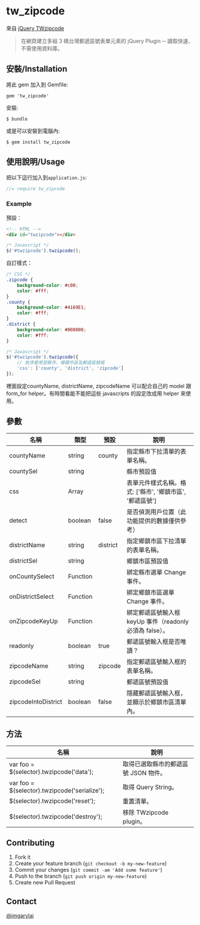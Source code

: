 # tw_zipcode

來自 [jQuery TWzipcode](http://app.essoduke.org/twzipcode/)

> 在網頁建立多組 3 碼台灣郵遞區號表單元素的 jQuery Plugin ─ 讀取快速、不需使用資料庫。

##  安裝/Installation

將此 gem 加入到 Gemfile:

    gem 'tw_zipcode'

安裝:

    $ bundle

或是可以安裝到電腦內:

    $ gem install tw_zipcode

## 使用說明/Usage

把以下這行加入到`application.js`:

``` js
//= require tw_zipcode
```
### Example

預設：

``` html
<!-- HTML -->
<div id="twzipcode"></div>
```

``` js
/* Javascript */
$('#twzipcode').twzipcode();
```

自訂樣式：

``` css
/* CSS */
.zipcode {
    background-color: #c00;
    color: #fff;
}
.county {
    background-color: #4169E1;
    color: #fff;
}
.district {
    background-color: #008000;
    color: #fff;
}
```

``` javascript
/* Javascript */
$('#twzipcode').twzipcode({
    // 依序套用至縣市、鄉鎮市區及郵遞區號框
    'css': ['county', 'district', 'zipcode']
});
```
裡面設定countyName, districtName, zipcodeName 可以配合自己的 model 跟 form_for helper。有時間看能不能把這些 javascripts 的設定改成用 helper 來使用。

## 參數

名稱 | 類型 | 預設 | 說明
--- | --- | --- | ---
countyName | string | county | 指定縣市下拉清單的表單名稱。
countySel | string | | 縣市預設值
css | Array | | 表單元件樣式名稱。格式: ['縣市', '鄉鎮市區', '郵遞區號']
detect | boolean | false | 是否偵測用戶位置（此功能提供的數據僅供參考）
districtName | string | district | 指定鄉鎮市區下拉清單的表單名稱。
districtSel | string | | 鄉鎮市區預設值
onCountySelect | Function | |綁定縣市選單 Change 事件。
onDistrictSelect | Function | |綁定鄉鎮市區選單 Change 事件。
onZipcodeKeyUp | Function | |綁定郵遞區號輸入框 keyUp 事件（readonly 必須為 false）。
readonly | boolean | true | 郵遞區號輸入框是否唯讀？
zipcodeName | string | zipcode | 指定郵遞區號輸入框的表單名稱。
zipcodeSel | string | | 郵遞區號預設值
zipcodeIntoDistrict | boolean | false | 隱藏郵遞區號輸入框，並顯示於鄉鎮市區清單內。

## 方法

名稱 | 說明
--- | ---
var foo = $(selector).twzipcode('data'); | 取得已選取縣市的郵遞區號 JSON 物件。
var foo = $(selector).twzipcode('serialize'); | 取得 Query String。
$(selector).twzipcode('reset'); | 重置清單。
$(selector).twzipcode('destroy'); | 移除 TWzipcode plugin。

## Contributing

1. Fork it
2. Create your feature branch (`git checkout -b my-new-feature`)
3. Commit your changes (`git commit -am 'Add some feature'`)
4. Push to the branch (`git push origin my-new-feature`)
5. Create new Pull Request

## Contact

[@imgarylai](http://www.twitter.com/imgarylai)
